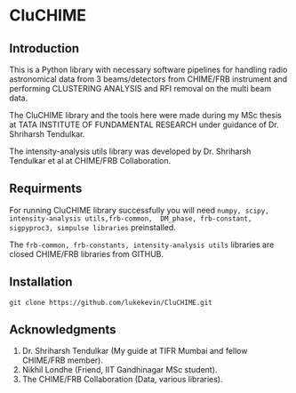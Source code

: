 # CluCHIME
## Introduction
This is a Python library with necessary software pipelines for handling radio astronomical data from 3 beams/detectors from CHIME/FRB instrument and performing CLUSTERING ANALYSIS and RFI removal on the multi beam data.

The CluCHIME library and the tools here were made during my MSc thesis at TATA INSTITUTE OF FUNDAMENTAL RESEARCH under guidance of Dr. Shriharsh      Tendulkar.

The intensity-analysis utils library was developed by Dr. Shriharsh Tendulkar et al at CHIME/FRB Collaboration. 


## Requirments
For running CluCHIME library successfully you will  need 
`numpy, scipy, intensity-analysis utils,frb-common,  DM_phase, frb-constant, sigpyproc3, simpulse libraries` preinstalled. 

The `frb-common, frb-constants, intensity-analysis utils` libraries are closed CHIME/FRB libraries from GITHUB. 

## Installation
`git clone https://github.com/lukekevin/CluCHIME.git`

## Acknowledgments
1) Dr. Shriharsh Tendulkar (My guide at TIFR Mumbai and fellow CHIME/FRB member).
2) Nikhil Londhe (Friend, IIT Gandhinagar MSc student).
3) The CHIME/FRB Collaboration (Data, various libraries).

